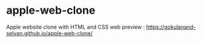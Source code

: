 # apple-web-clone
Apple website clone with HTML and CSS
web preview : https://gokulanand-selvan.github.io/apple-web-clone/
